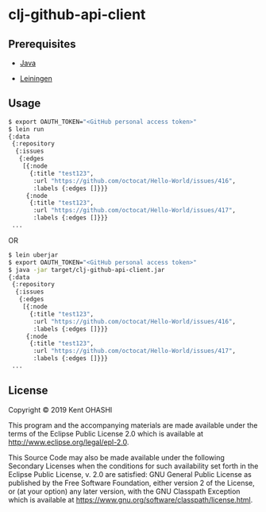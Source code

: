 # clj-github-api-client

## Prerequisites

- [Java](http://openjdk.java.net/)

- [Leiningen](https://leiningen.org)

## Usage

```sh
$ export OAUTH_TOKEN="<GitHub personal access token>"
$ lein run
{:data
 {:repository
  {:issues
   {:edges
    [{:node
      {:title "test123",
       :url "https://github.com/octocat/Hello-World/issues/416",
       :labels {:edges []}}}
     {:node
      {:title "test123",
       :url "https://github.com/octocat/Hello-World/issues/417",
       :labels {:edges []}}}
 ...
```

OR

```sh
$ lein uberjar
$ export OAUTH_TOKEN="<GitHub personal access token>"
$ java -jar target/clj-github-api-client.jar
{:data
 {:repository
  {:issues
   {:edges
    [{:node
      {:title "test123",
       :url "https://github.com/octocat/Hello-World/issues/416",
       :labels {:edges []}}}
     {:node
      {:title "test123",
       :url "https://github.com/octocat/Hello-World/issues/417",
       :labels {:edges []}}}
 ...
```

## License

Copyright © 2019 Kent OHASHI

This program and the accompanying materials are made available under the
terms of the Eclipse Public License 2.0 which is available at
http://www.eclipse.org/legal/epl-2.0.

This Source Code may also be made available under the following Secondary
Licenses when the conditions for such availability set forth in the Eclipse
Public License, v. 2.0 are satisfied: GNU General Public License as published by
the Free Software Foundation, either version 2 of the License, or (at your
option) any later version, with the GNU Classpath Exception which is available
at https://www.gnu.org/software/classpath/license.html.
